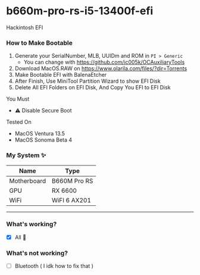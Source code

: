 # b660m-pro-rs-i5-13400f-efi
Hackintosh EFI

### How to Make Bootable
1. Generate your SerialNumber, MLB, UUIDm and ROM in `PI > Generic`
   - You can change with https://github.com/ic005k/OCAuxiliaryTools
3. Download MacOS.RAW on https://www.olarila.com/files/?dir=Torrents
4. Make Bootable EFI with BalenaEtcher
5. After Finish, Use MiniTool Partition Wizard to show EFI Disk
6. Delete All EFI Folders on EFI Disk, And Copy You EFI to EFI Disk

You Must
- ⚠️ Disable Secure Boot

Tested On
- MacOS Ventura 13.5
- MacOS Sonoma Beta 4


### My System ✨
| Name  | Type |
| ------------- | ------------- |
| Motherboard  | B660M Pro RS  |
| GPU  | RX 6600  |
| WiFi  | WiFI 6 AX201  |

___

### **What's working?**
- [x] All :tada:

### **What's not working?**
- [ ] Bluetooth ( I idk how to fix that )
